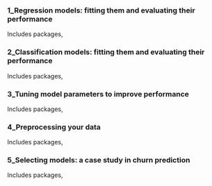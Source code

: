 ### 1_Regression models: fitting them and evaluating their performance
Includes  packages, 

### 2_Classification models: fitting them and evaluating their performance
Includes  packages, 

### 3_Tuning model parameters to improve performance
Includes  packages, 

### 4_Preprocessing your data
Includes  packages, 

### 5_Selecting models: a case study in churn prediction
Includes  packages, 